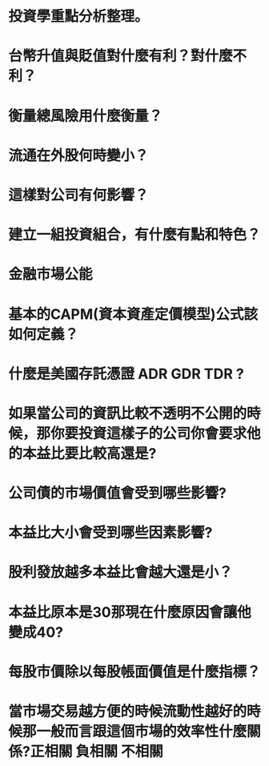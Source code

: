# 投資學重點分析整理。

# 台幣升值與貶值對什麼有利？對什麼不利？

# 衡量總風險用什麼衡量？

# 流通在外股何時變小？

# 這樣對公司有何影響？

# 建立一組投資組合，有什麼有點和特色？

# 金融市場公能

# 基本的CAPM(資本資產定價模型)公式該如何定義？




# 什麼是美國存託憑證 ADR GDR TDR ?

# 如果當公司的資訊比較不透明不公開的時候，那你要投資這樣子的公司你會要求他的本益比要比較高還是?

# 公司債的市場價值會受到哪些影響?

# 本益比大小會受到哪些因素影響?

# 股利發放越多本益比會越大還是小？

# 本益比原本是30那現在什麼原因會讓他變成40?

# 每股市價除以每股帳面價值是什麼指標？

# 當市場交易越方便的時候流動性越好的時候那一般而言跟這個市場的效率性什麼關係?正相關 負相關 不相關

